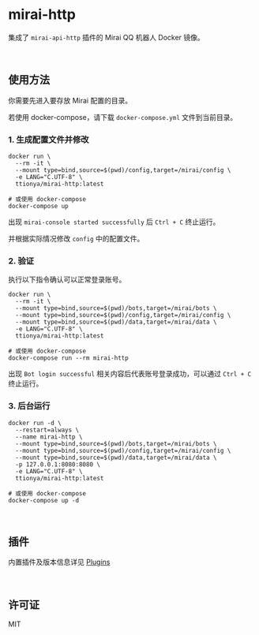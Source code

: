 # mirai-http

集成了 `mirai-api-http` 插件的 Mirai QQ 机器人 Docker 镜像。

<br>



## 使用方法

你需要先进入要存放 Mirai 配置的目录。

若使用 docker-compose，请下载 `docker-compose.yml` 文件到当前目录。

### 1. 生成配置文件并修改

```shell
docker run \
  --rm -it \
  --mount type=bind,source=$(pwd)/config,target=/mirai/config \
  -e LANG="C.UTF-8" \
  ttionya/mirai-http:latest

# 或使用 docker-compose
docker-compose up
```

出现 `mirai-console started successfully` 后 `Ctrl + C` 终止运行。

并根据实际情况修改 `config` 中的配置文件。

### 2. 验证

执行以下指令确认可以正常登录账号。

```shell
docker run \
  --rm -it \
  --mount type=bind,source=$(pwd)/bots,target=/mirai/bots \
  --mount type=bind,source=$(pwd)/config,target=/mirai/config \
  --mount type=bind,source=$(pwd)/data,target=/mirai/data \
  -e LANG="C.UTF-8" \
  ttionya/mirai-http:latest

# 或使用 docker-compose
docker-compose run --rm mirai-http
```

出现 `Bot login successful` 相关内容后代表账号登录成功，可以通过 `Ctrl + C` 终止运行。

### 3. 后台运行

```shell
docker run -d \
  --restart=always \
  --name mirai-http \
  --mount type=bind,source=$(pwd)/bots,target=/mirai/bots \
  --mount type=bind,source=$(pwd)/config,target=/mirai/config \
  --mount type=bind,source=$(pwd)/data,target=/mirai/data \
  -p 127.0.0.1:8080:8080 \
  -e LANG="C.UTF-8" \
  ttionya/mirai-http:latest

# 或使用 docker-compose
docker-compose up -d
```

<br>



## 插件

内置插件及版本信息详见 [Plugins](/plugins/README.md)

<br>



## 许可证

MIT
